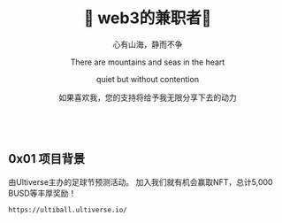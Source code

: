 
<h1 align="center">&#x1f912; web3的兼职者&#x1f973;</h1>


<p align="center">心有山海，静而不争</p>



<p align="center">There are mountains and seas in the heart 

<p align="center">quiet but without contention 


<p align="center">如果喜欢我，您的支持将给予我无限分享下去的动力

<p align="center"><img src="https://img.shields.io/badge/website-0x024.com-lightgrey" alt="" />

<p align="center"><img src="https://img.shields.io/badge/github-github.com/0x024-lightgrey" alt="" />


<p align="center"><img src="https://img.shields.io/badge/mirror-https://mirror.xyz/1x024.eth-lightgrey" alt="" />

<p align="center"><img src="https://img.shields.io/badge/ERC--20-0x14bCa363445462082101164Eff599F83fbBEbab1-lightgrey" alt="" />




## 0x01 项目背景
由Ultiverse主办的足球节预测活动。
加入我们就有机会赢取NFT，总计5,000 BUSD等丰厚奖励！

`https://ultiball.ultiverse.io/
`

































